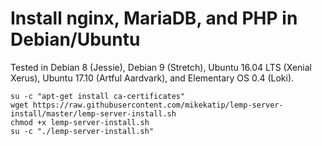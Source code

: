 # Install nginx, MariaDB, and PHP in Debian/Ubuntu

Tested in Debian 8 (Jessie), Debian 9 (Stretch), Ubuntu 16.04 LTS (Xenial Xerus), Ubuntu 17.10 (Artful Aardvark), and Elementary OS 0.4 (Loki).

```
su -c "apt-get install ca-certificates"
wget https://raw.githubusercontent.com/mikekatip/lemp-server-install/master/lemp-server-install.sh
chmod +x lemp-server-install.sh
su -c "./lemp-server-install.sh"
```
